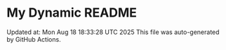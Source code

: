 # My Dynamic README
Updated at: Mon Aug 18 18:33:28 UTC 2025
This file was auto-generated by GitHub Actions.
